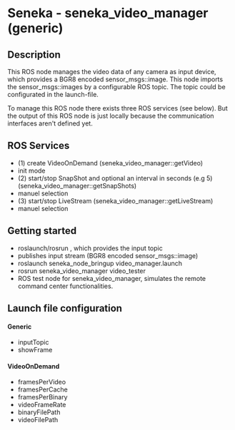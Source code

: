 Seneka - seneka_video_manager (generic)
======

## Description
This ROS node manages the video data of any camera as input device, which provides a BGR8 encoded sensor_msgs::image. This node imports the sensor_msgs::images by a configurable ROS topic. The topic could be configurated in the launch-file. 

To manage this ROS node there exists three ROS services (see below). But the output of this ROS node is just locally because the communication interfaces aren't defined yet.


## ROS Services 
- (1) create VideoOnDemand (seneka_video_manager::getVideo) 
 - init mode 
- (2) start/stop SnapShot and optional an interval in seconds (e.g 5) (seneka_video_manager::getSnapShots)
 - manuel selection 
- (3) start/stop LiveStream (seneka_video_manager::getLiveStream)
 - manuel selection 

## Getting started
- roslaunch/rosrun <ROS node>, which provides the input topic
 - publishes input stream (BGR8 encoded sensor_msgs::image)
- roslaunch seneka_node_bringup video_manager.launch
- rosrun seneka_video_manager video_tester
 - ROS test node for seneka_video_manager, simulates the remote command center functionalities.

## Launch file configuration

#### Generic
- inputTopic
- showFrame

#### VideoOnDemand
- framesPerVideo
- framesPerCache
- framesPerBinary
- videoFrameRate
- binaryFilePath
- videoFilePath
